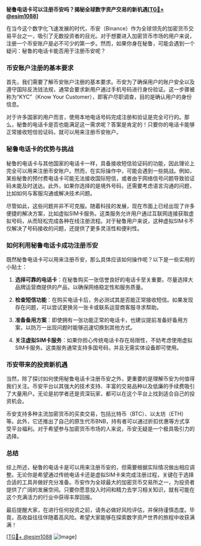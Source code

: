 **秘鲁电话卡可以注册币安吗？揭秘全球数字资产交易的新机遇[[TG💪+ @esim1088](https://t.me/s/esim1088)]**

在当今这个数字化飞速发展的时代，币安（Binance）作为全球领先的加密货币交易平台之一，吸引了无数投资者的目光。对于想要进入加密货币市场的用户来说，注册一个币安账户是必不可少的第一步。然而，如果你身在秘鲁，可能会遇到一个疑问：秘鲁的电话卡能否用于注册币安呢？

### 币安账户注册的基本要求

首先，我们需要了解币安账户注册的基本要求。币安为了确保用户的账户安全以及遵守国际反洗钱法规，通常会要求新用户通过手机号码进行身份验证。这一步骤被称为“KYC”（Know Your Customer），即客户尽职调查，目的是确认用户的身份信息。

对于许多国家的用户而言，使用本地电话号码完成注册和验证是完全可行的。那么，秘鲁的电话卡是否也能满足这一需求呢？答案是肯定的！只要你的电话卡能够正常接收短信验证码，就可以用来注册币安账户。

### 秘鲁电话卡的优势与挑战

秘鲁的电话卡与其他国家的电话卡一样，具备接收短信验证码的功能，因此理论上完全可以用来注册币安账户。然而，在实际操作中，可能会遇到一些挑战。例如，某些秘鲁的预付费电话卡可能无法接收国际短信，或者由于网络信号问题导致验证码未能及时送达。此外，如果你选择的是境外号码，还需要考虑语言沟通的问题，比如如何与客服沟通或解决技术问题。

尽管如此，这些问题并非不可克服。随着科技的发展，现在市面上已经出现了许多便捷的解决方案，比如虚拟SIM卡服务。这类服务允许用户通过互联网连接获取虚拟号码，从而轻松完成各种在线注册流程。对于秘鲁用户来说，这种虚拟SIM卡不仅解决了号码接收的问题，还提供了更多灵活性和便利性。

### 如何利用秘鲁电话卡成功注册币安

既然秘鲁电话卡可以用来注册币安，那么具体应该如何操作呢？以下是一些实用的小贴士：

1. **选择可靠的电话卡**：在秘鲁购买一张信誉良好的电话卡至关重要。尽量选择大品牌运营商提供的产品，以确保网络稳定性和服务质量。
   
2. **检查短信功能**：在购买电话卡后，务必测试其是否能正常接收短信。如果发现存在问题，可以尝试更换另一张卡或联系运营商客服寻求帮助。

3. **准备备用方案**：即使拥有一张功能正常的电话卡，也建议提前准备好备用方案，以防万一出现问题时能够迅速切换到其他方式。

4. **关注虚拟SIM卡服务**：如果你担心传统电话卡存在局限性，不妨考虑使用虚拟SIM卡服务。这类服务通常支持多国号码，并且无需实体设备即可使用。

### 币安带来的投资新机遇

当然，除了探讨如何使用秘鲁电话卡注册币安之外，更重要的是理解币安为何值得我们关注。币安平台以其强大的技术支持、丰富的交易品种以及低廉的手续费吸引了大量用户。无论是初学者还是资深玩家，都可以在这个平台上找到适合自己的投资机会。

币安支持多种主流加密货币的买卖交易，包括比特币（BTC）、以太坊（ETH）等。此外，它还推出了自己的原生代币BNB，持有者可以通过折扣优惠等方式享受平台福利。对于希望参与加密货币市场的人来说，币安无疑是一个极具吸引力的选择。

### 总结

综上所述，秘鲁的电话卡是可以用来注册币安的，但需要根据实际情况做出相应调整。无论你是希望通过传统电话卡还是虚拟SIM卡来完成注册过程，关键在于选择合适的工具并做好充分准备。币安作为全球最大的加密货币交易所之一，为投资者提供了广阔的发展空间。只要你愿意投入时间和精力去学习相关知识，就有可能在这个充满活力的行业中获得丰厚回报。

最后提醒大家，在进行任何投资之前，请务必做好风险评估，并保持谨慎态度。毕竟，高收益往往伴随着高风险。希望大家能够在探索数字资产世界的旅程中收获满满！

[[TG💪+ @esim1088](https://t.me/s/esim1088) ![Image](https://i.postimg.cc/4NQfJmqS/Snipaste-2025-05-13-00-14-12.png)]